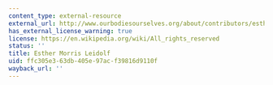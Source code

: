 ```yaml
---
content_type: external-resource
external_url: http://www.ourbodiesourselves.org/about/contributors/esther-morris-leidolf/
has_external_license_warning: true
license: https://en.wikipedia.org/wiki/All_rights_reserved
status: ''
title: Esther Morris Leidolf
uid: ffc305e3-63db-405e-97ac-f39816d9110f
wayback_url: ''
---
```

